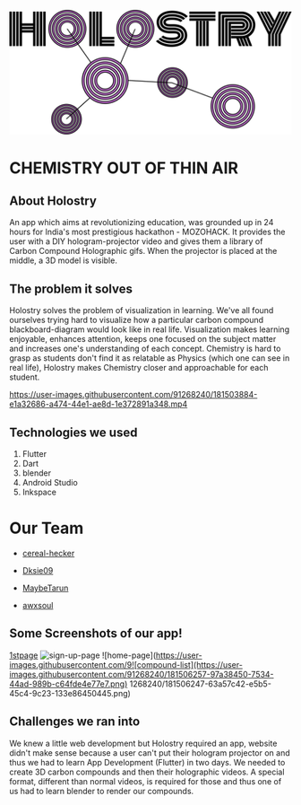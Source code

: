 ![Logo](images/logo.png)

#                                                 CHEMISTRY OUT OF THIN AIR

## About Holostry

An app which aims at revolutionizing education, was grounded up in 24 hours for India's most prestigious hackathon - MOZOHACK. It provides the user with a DIY hologram-projector video and gives them a library of Carbon Compound Holographic gifs. When the projector is placed at the middle, a 3D model is visible.

## The problem it solves

Holostry solves the problem of visualization in learning. We've all found ourselves trying hard to visualize how a particular carbon compound blackboard-diagram would look like in real life. Visualization makes learning enjoyable, enhances attention, keeps one focused on the subject matter and increases one's understanding of each concept. Chemistry is hard to grasp as students don't find it as relatable as Physics (which one can see in real life), Holostry makes Chemistry closer and approachable for each student.


https://user-images.githubusercontent.com/91268240/181503884-e1a32686-a474-44e1-ae8d-1e372891a348.mp4



## Technologies we used

1. Flutter
2. Dart
3. blender
4. Android Studio
5. Inkspace

# Our Team

- [cereal-hecker](https://www.github.com/cereal-hecker)

- [Dksie09](https://www.github.com/Dksie09)

- [MaybeTarun](https://linktr.ee/tarun2003)

- [awxsoul](https://www.github.com/awxsoul)



## Some Screenshots of our app!
[1stpage](https://user-images.githubusercontent.com/91268240/181506220-40d2835b-9534-429c-9d63-c4d3b882042f.png)
![sign-up-page](https://user-images.githubusercontent.com/91268240/181506239-ac8b8e58-f92d-42c5-990e-f5317bd28a0d.png)
![home-page](https://user-images.githubusercontent.com/9![compound-list](https://user-images.githubusercontent.com/91268240/181506257-97a38450-7534-44ad-989b-c64fde4e77e7.png)
1268240/181506247-63a57c42-e5b5-45c4-9c23-133e86450445.png)



## Challenges we ran into

We knew a little web development but Holostry required an app, website didn't make sense because a user can't put their hologram projector on and thus we had to learn App Development (Flutter) in two days.
We needed to create 3D carbon compounds and then their holographic videos. A special format, different than normal videos, is required for those and thus one of us had to learn blender to render our compounds.
